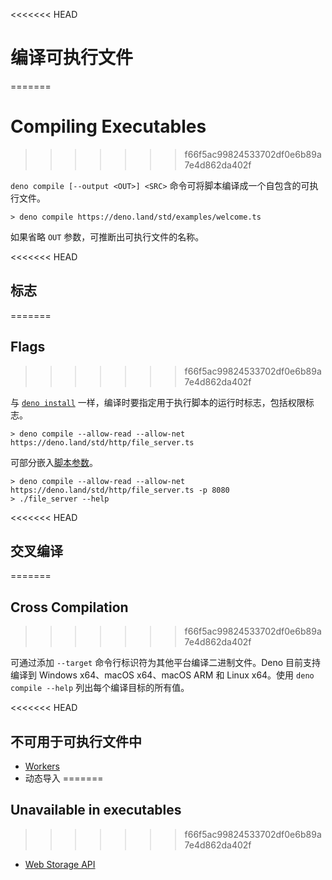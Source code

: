 <<<<<<< HEAD
# 编译可执行文件
=======
# Compiling Executables
>>>>>>> f66f5ac99824533702df0e6b89a7e4d862da402f

`deno compile [--output <OUT>] <SRC>` 命令可将脚本编译成一个自包含的可执行文件。

```
> deno compile https://deno.land/std/examples/welcome.ts
```

如果省略 `OUT` 参数，可推断出可执行文件的名称。

<<<<<<< HEAD
## 标志
=======
## Flags
>>>>>>> f66f5ac99824533702df0e6b89a7e4d862da402f

与 [`deno install`](./script_installer.md)
一样，编译时要指定用于执行脚本的运行时标志，包括权限标志。

```
> deno compile --allow-read --allow-net https://deno.land/std/http/file_server.ts
```

可部分嵌入[脚本参数](../getting_started/command_line_interface.md#script-arguments)。

```
> deno compile --allow-read --allow-net https://deno.land/std/http/file_server.ts -p 8080
> ./file_server --help
```

<<<<<<< HEAD
## 交叉编译
=======
## Cross Compilation
>>>>>>> f66f5ac99824533702df0e6b89a7e4d862da402f

可通过添加 `--target` 命令行标识符为其他平台编译二进制文件。Deno 目前支持编译到
Windows x64、macOS x64、macOS ARM 和 Linux x64。使用 `deno compile --help`
列出每个编译目标的所有值。

<<<<<<< HEAD
## 不可用于可执行文件中

- [Workers](../runtime/workers.md)
- 动态导入
=======
## Unavailable in executables

>>>>>>> f66f5ac99824533702df0e6b89a7e4d862da402f
- [Web Storage API](../runtime/web_storage_api.md)
